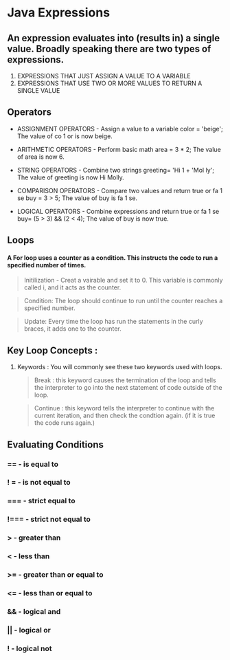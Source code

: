 # Java Expressions

## An expression evaluates into (results in) a single value. Broadly speaking there are two types of expressions.

1. EXPRESSIONS THAT JUST ASSIGN A
VALUE TO A VARIABLE 
1. EXPRESSIONS THAT USE TWO OR
MORE VALUES TO RETURN A
SINGLE VALUE 

## Operators
- ASSIGNMENT OPERATORS - 
Assign a value to a variable
color = 'beige';
The value of co 1 or is now beige. 

- ARITHMETIC OPERATORS - 
Perform basic math
area = 3 * 2;
The value of area is now 6. 

- STRING OPERATORS - 
Combine two strings
greeting= 'Hi 1 + 'Mol ly';
The value of greeting is now Hi Molly. 

 - COMPARISON OPERATORS - 
Compare two values and return true or fa 1 se
buy = 3 > 5;
The value of buy is fa 1 se. 

- LOGICAL OPERATORS - 
Combine expressions and return true or fa 1 se
buy= (5 > 3) && (2 < 4);
The value of buy is now true. 

## Loops

#### A For loop uses a counter as a condition.  This instructs the code to run a specified number of times.  
> Initilization - Creat a vairable and set it to 0.  This variable is commonly called i, and it acts as the counter. 

> Condition: The loop should continue to run until the counter reaches a specified number. 

> Update: Every time the loop has run the statements in the curly braces, it adds one to the counter. 

## Key Loop Concepts :

1. Keywords : You will commonly see these two keywords used with loops. 
    > Break : this keyword causes the termination of the loop and tells the interpreter to go into the next statement of code outside of the loop.  
    
    >Continue : this keyword tells the interpreter to continue with the current iteration, and then check the condtion again. (if it is true the code runs again.)

## Evaluating Conditions 

### == - is equal to
### ! = - is not equal to
### === - strict equal to
### !=== - strict not equal to
### > - greater than
### < - less than
### >= - greater than or equal to
### <= - less than or equal to
### && - logical and
### || - logical or
### ! - logical not